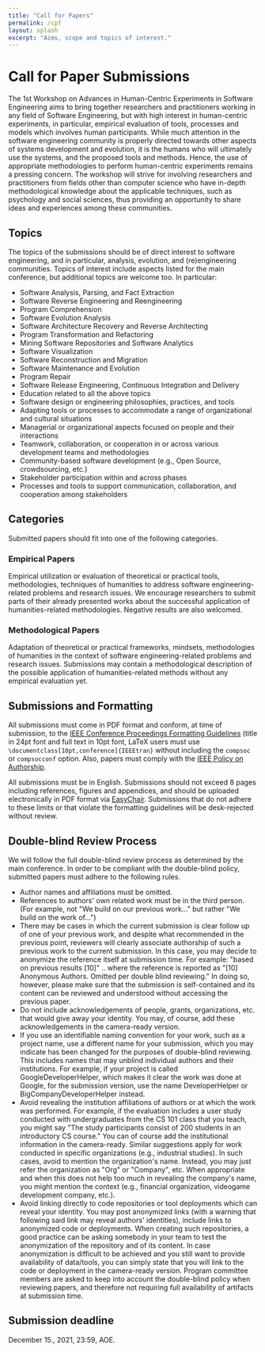 ```yaml
---
title: "Call for Papers"
permalink: /cpf
layout: splash
excerpt: "Aims, scope and topics of interest."
---
```


# Call for Paper Submissions

The 1st Workshop on Advances in Human-Centric Experiments in Software Engineering aims to bring together researchers and practitioners working in any field of Software Engineering, but with high interest in human-centric experiments, in particular, empirical evaluation of tools, processes and models which involves human participants. While much attention in the software engineering community is properly directed towards other aspects of systems development and evolution, it is the humans who will ultimately use the systems, and the proposed tools and methods. Hence, the use of appropriate methodologies to perform human-centric experiments remains a pressing concern. The workshop will strive for involving researchers and practitioners from fields other than computer science who have in-depth methodological knowledge about the applicable techniques, such as psychology and social sciences, thus providing an opportunity to share ideas and experiences among these communities.

## Topics

The topics of the submissions should be of direct interest to software engineering, and in particular, analysis, evolution, and (re)engineering communities.
Topics of interest include aspects listed for the main conference, but additional topics are welcome too. In particular:

+ Software Analysis, Parsing, and Fact Extraction
+ Software Reverse Engineering and Reengineering
+ Program Comprehension
+ Software Evolution Analysis
+ Software Architecture Recovery and Reverse Architecting
+ Program Transformation and Refactoring
+ Mining Software Repositories and Software Analytics
+ Software Visualization
+ Software Reconstruction and Migration
+ Software Maintenance and Evolution
+ Program Repair
+ Software Release Engineering, Continuous Integration and Delivery
+ Education related to all the above topics
+ Software design or engineering philosophies, practices, and tools
+ Adapting tools or processes to accommodate a range of organizational and cultural situations
+ Managerial or organizational aspects focused on people and their interactions
+ Teamwork, collaboration, or cooperation in or across various development teams and methodologies
+ Community-based software development (e.g., Open Source, crowdsourcing, etc.)
+ Stakeholder participation within and across phases
+ Processes and tools to support communication, collaboration, and cooperation among stakeholders

## Categories

Submitted papers should fit into one of the following categories.

### Empirical Papers

Empirical utilization or evaluation of theoretical or practical tools, methodologies, techniques of humanities to address software engineering-related problems and research issues. We encourage researchers to submit parts of their already presented works about the successful application of humanities-related methodologies. Negative results are also welcomed.

### Methodological Papers

Adaptation of theoretical or practical frameworks, mindsets, methodologies of humanities in the context of software engineering-related problems and research issues. Submissions may contain a methodological description of the possible application of humanities-related methods without any empirical evaluation yet.

## Submissions and Formatting

All submissions must come in PDF format and conform, at time of submission, to the [IEEE Conference Proceedings Formatting Guidelines](https://www.ieee.org/conferences_events/conferences/publishing/templates.html) (title in 24pt font and full text in 10pt font, LaTeX users must use `\documentclass[10pt,conference]{IEEEtran}` without including the `compsoc` or `compsocconf` option. Also, papers must comply with the [IEEE Policy on Authorship](https://www.ieee.org/publications_standards/publications/rights/authorrightsresponsibilities.html).

All submissions must be in English. Submissions should not exceed 8 pages including references, figures and appendices, and should be uploaded electronically in PDF format via [EasyChair](https://easychair.org/conferences/?conf=human22). Submissions that do not adhere to these limits or that violate the formatting guidelines will be desk-rejected without review.

## Double-blind Review Process

We will follow the full double-blind review process as determined by the main conference. In order to be compliant with the double-blind policy, submitted papers must adhere to the following rules.

+ Author names and affiliations must be omitted.
+ References to authors' own related work must be in the third person. (For example, not "We build on our previous work..." but rather "We build on the work of...")
+ There may be cases in which the current submission is clear follow up of one of your previous work, and despite what recommended in the previous point, reviewers will clearly associate authorship of such a previous work to the current submission. In this case, you may decide to anonymize the reference itself at submission time. For example: "based on previous results [10]" .. where the reference is reported as "[10] Anonymous Authors. Omitted per double blind reviewing." In doing so, however, please make sure that the submission is self-contained and its content can be reviewed and understood without accessing the previous paper.
+ Do not include acknowledgements of people, grants, organizations, etc. that would give away your identity. You may, of course, add these acknowledgements in the camera-ready version.
+ If you use an identifiable naming convention for your work, such as a project name, use a different name for your submission, which you may indicate has been changed for the purposes of double-blind reviewing. This includes names that may unblind individual authors and their institutions. For example, if your project is called GoogleDeveloperHelper, which makes it clear the work was done at Google, for the submission version, use the name DeveloperHelper or BigCompanyDeveloperHelper instead.
+ Avoid revealing the institution affiliations of authors or at which the work was performed. For example, if the evaluation includes a user study conducted with undergraduates from the CS 101 class that you teach, you might say "The study participants consist of 200 students in an introductory CS course." You can of course add the institutional information in the camera-ready. Similar suggestions apply for work conducted in specific organizations (e.g., industrial studies). In such cases, avoid to mention the organization's name. Instead, you may just refer the organization as "Org" or "Company", etc. When appropriate and when this does not help too much in revealing the company's name, you might mention the context (e.g., financial organization, videogame development company, etc.).
+ Avoid linking directly to code repositories or tool deployments which can reveal your identity. You may post anonymized links (with a warning that following said link may reveal authors' identities), include links to anonymized code or deployments. When creating such repositories, a good practice can be asking somebody in your team to test the anonymization of the repository and of its content. In case anonymization is difficult to be achieved and you still want to provide availability of data/tools, you can simply state that you will link to the code or deployment in the camera-ready version. Program committee members are asked to keep into account the double-blind policy when reviewing papers, and therefore not requiring full availability of artifacts at submission time.

## Submission deadline
December 15., 2021, 23:59, AOE.
